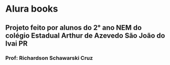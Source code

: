 <h1>Alura books</h1>
<h2>Projeto feito por alunos do 2° ano NEM do colégio Estadual Arthur de Azevedo São João do Ivai PR</h2>
<h3>Prof: Richardson Schawarski Cruz</h3>

